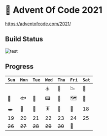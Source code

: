 # 🎄 Advent Of Code 2021
https://adventofcode.com/2021/

## Build Status

![test](https://github.com/maratynsky/adventofcode2021/actions/workflows/github-actions.yml/badge.svg)

## Progress

| `Sun` | `Mon`  | `Tue` | `Wed`  | `Thu` | `Fri` | `Sat` |
|-------|--------|-------|--------|------|-------|-------|
|       |        |       | ⚓️     | 🤿   | 📉    | 🦑    |
| 💨    | 🐟     | 🦀     | 📟      | 🌋   | 🗺    | 🐙    |
| 🕳    | 📃     | 🧪    | 🪳     |  👾   | 🗾    | 18    |
| 19    | 20     | 21    | 22     | 23   | 24    | 25    |
| ~~26~~ | ~~27~~ | ~~28~~ | ~~29~~ | ~~30~~ | 🥂    |     |
